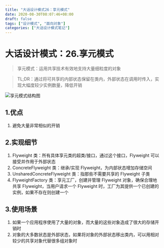 ```yaml
---
title: "大话设计模式26：享元模式"
date: 2020-08-30T08:07:46+08:00
draft: false
tags: ["设计模式", "面向对象"]
categories: ["大话设计模式笔记"]
---
```


# 大话设计模式：26.享元模式

> 享元模式：运用共享技术有效地支持大量细粒度的对象

> TL;DR：通过将可共享的内部状态保留在类内，外部状态在调用时传入，实现大幅度较少实例数量，降低开销

![享元模式结构图](/images/享元模式.jpg)

## 1.优点

1. 避免大量非常相似的开销

## 2.实现细节

1. Flyweight 类：所有具体享元类的超类/接口，通过这个接口，Flyweight 可以接受并作用于外部状态
2. ConcreteFlyweight 类：继承/实现 Flyweight，为内部状态增加存储空间
3. UnsharedConcreteFlyweight 类：指那些不需要共享的 Flyweight 子类
4. FlyweightFactory 类：享元工厂，创建并管理 Flyweight 对象，确保合理地共享 Flyweight，当用户请求一个 Flyweight 时，工厂为其提供一个已创建的实例，如果不存在则创建一个

## 3.使用场景

1. 如果一个应用程序使用了大量的对象，而大量的这些对象造成了很大的存储开销时
2. 对象的大多数状态是外部状态，如果将对象的外部状态移出类内，可以用相对较少的共享对象代替很多组对象时
